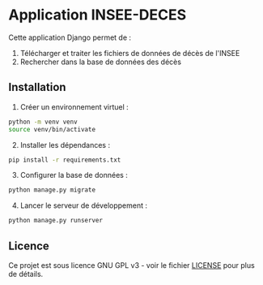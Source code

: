 # Application INSEE-DECES

Cette application Django permet de :
1. Télécharger et traiter les fichiers de données de décès de l'INSEE
2. Rechercher dans la base de données des décès

## Installation

1. Créer un environnement virtuel :
```bash
python -m venv venv
source venv/bin/activate
```

2. Installer les dépendances :
```bash
pip install -r requirements.txt
```

3. Configurer la base de données :
```bash
python manage.py migrate
```

4. Lancer le serveur de développement :
```bash
python manage.py runserver
```

## Licence

Ce projet est sous licence GNU GPL v3 - voir le fichier [LICENSE](LICENSE) pour plus de détails.
